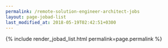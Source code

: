 ```yaml
---
permalink: /remote-solution-engineer-architect-jobs
layout: page-jobad-list
last_modified_at: 2018-05-19T02:42:51+0300
---
```

{% include render_jobad_list.html permalink=page.permalink %}
